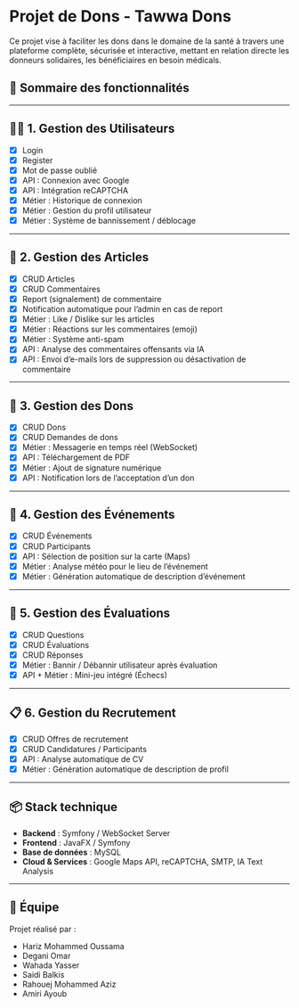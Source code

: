# Projet de Dons - Tawwa Dons

Ce projet vise à faciliter les dons dans le domaine de la santé à travers une plateforme complète, 
sécurisée et interactive, mettant en relation directe les donneurs solidaires, 
les bénéficiaires en besoin médicals.

## 📌 Sommaire des fonctionnalités

---

## 🧑‍⚕️ 1. Gestion des Utilisateurs

- [x] Login  
- [x] Register  
- [x] Mot de passe oublié  
- [x] API : Connexion avec Google  
- [x] API : Intégration reCAPTCHA  
- [x] Métier : Historique de connexion  
- [x] Métier : Gestion du profil utilisateur  
- [x] Métier : Système de bannissement / déblocage  

---

## 📰 2. Gestion des Articles

- [x] CRUD Articles  
- [x] CRUD Commentaires  
- [x] Report (signalement) de commentaire  
- [x] Notification automatique pour l’admin en cas de report  
- [x] Métier : Like / Dislike sur les articles  
- [x] Métier : Réactions sur les commentaires (emoji)  
- [x] Métier : Système anti-spam  
- [x] API : Analyse des commentaires offensants via IA  
- [x] API : Envoi d’e-mails lors de suppression ou désactivation de commentaire  

---

## 🎁 3. Gestion des Dons

- [x] CRUD Dons  
- [x] CRUD Demandes de dons  
- [x] Métier : Messagerie en temps réel (WebSocket)  
- [x] API : Téléchargement de PDF  
- [x] Métier : Ajout de signature numérique  
- [x] API : Notification lors de l’acceptation d’un don  

---

## 📅 4. Gestion des Événements

- [x] CRUD Événements  
- [x] CRUD Participants  
- [x] API : Sélection de position sur la carte (Maps)  
- [x] Métier : Analyse météo pour le lieu de l’événement  
- [x] Métier : Génération automatique de description d’événement  

---

## 🧠 5. Gestion des Évaluations

- [x] CRUD Questions  
- [x] CRUD Évaluations  
- [x] CRUD Réponses  
- [x] Métier : Bannir / Débannir utilisateur après évaluation  
- [x] API + Métier : Mini-jeu intégré (Échecs)  

---

## 📋 6. Gestion du Recrutement

- [x] CRUD Offres de recrutement  
- [x] CRUD Candidatures / Participants  
- [x] API : Analyse automatique de CV  
- [x] Métier : Génération automatique de description de profil  

---

## 📦 Stack technique

- **Backend** : Symfony / WebSocket Server  
- **Frontend** : JavaFX / Symfony  
- **Base de données** : MySQL  
- **Cloud & Services** :  Google Maps API, reCAPTCHA, SMTP, IA Text Analysis  

---
## 👥 Équipe

Projet réalisé par :

- Hariz Mohammed Oussama  
- Degani Omar  
- Wahada Yasser  
- Saidi Balkis  
- Rahouej Mohammed Aziz  
- Amiri Ayoub
